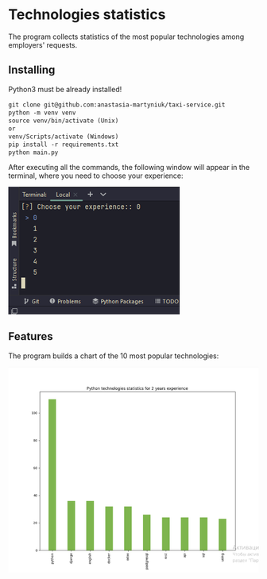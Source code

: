# Technologies statistics
The program collects statistics of the most popular technologies among employers' requests.

## Installing

Python3 must be already installed!

```shell 
git clone git@github.com:anastasia-martyniuk/taxi-service.git
python -m venv venv
source venv/bin/activate (Unix)
or
venv/Scripts/activate (Windows)
pip install -r requirements.txt
python main.py
```

After executing all the commands, the following window will appear in the terminal, where you need to choose your experience:

![console](img.png)

## Features

The program builds a chart of the 10 most popular technologies:

![diagram](img2.png)

